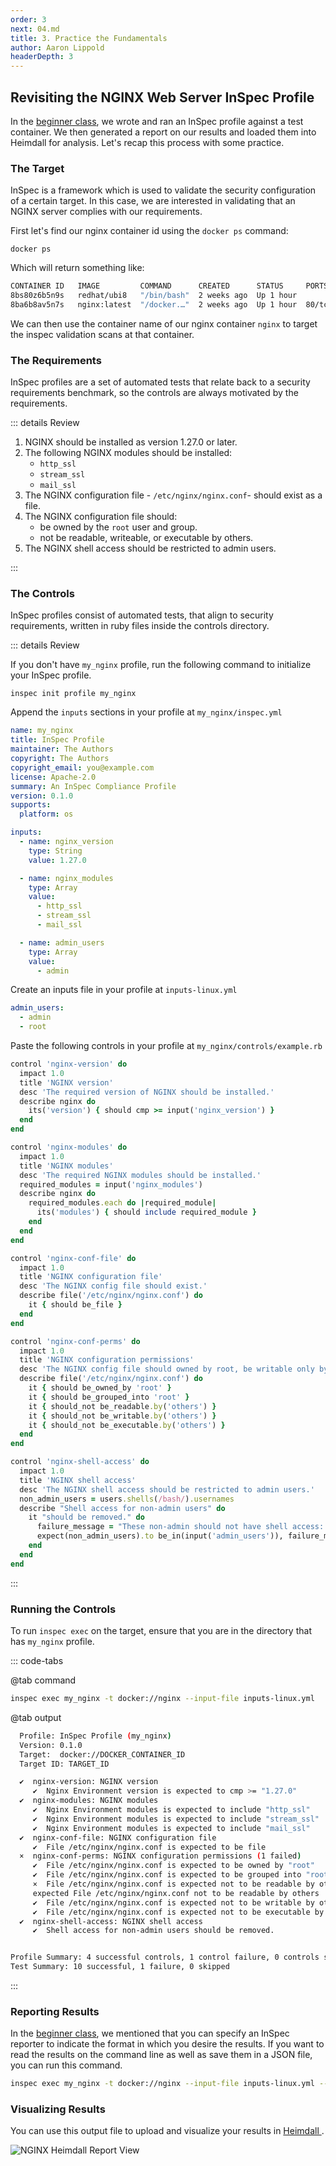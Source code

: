 ```yaml
---
order: 3
next: 04.md
title: 3. Practice the Fundamentals
author: Aaron Lippold
headerDepth: 3
---
```

## Revisiting the NGINX Web Server InSpec Profile
In the [beginner class](../beginner/05.md), we wrote and ran an InSpec profile against a test container. We then generated a report on our results and loaded them into Heimdall for analysis. Let's recap this process with some practice.

### The Target

InSpec is a framework which is used to validate the security configuration of a certain target. In this case, we are interested in validating that an NGINX server complies with our requirements.

First let's find our nginx container id using the `docker ps` command:

```shell
docker ps
```

Which will return something like:

```sh
CONTAINER ID   IMAGE         COMMAND      CREATED      STATUS     PORTS   NAMES
8bs80z6b5n9s   redhat/ubi8   "/bin/bash"  2 weeks ago  Up 1 hour          redhat8
8ba6b8av5n7s   nginx:latest  "/docker.…"  2 weeks ago  Up 1 hour  80/tcp  nginx
```

We can then use the container name of our nginx container `nginx` to target the inspec validation scans at that container.
### The Requirements

InSpec profiles are a set of automated tests that relate back to a security requirements benchmark, so the controls are always motivated by the requirements.

::: details Review

1. NGINX should be installed as version 1.27.0 or later.
2. The following NGINX modules should be installed:
   * `http_ssl`
   * `stream_ssl`
   * `mail_ssl`
3. The NGINX configuration file - `/etc/nginx/nginx.conf`- should exist as a file.
4. The NGINX configuration file should:
   * be owned by the `root` user and group.
   * not be readable, writeable, or executable by others.
5. The NGINX shell access should be restricted to admin users.

:::

### The Controls

InSpec profiles consist of automated tests, that align to security requirements, written in ruby files inside the controls directory.

::: details Review

If you don't have `my_nginx` profile, run the following command to initialize your InSpec profile.
```
inspec init profile my_nginx
```

Append the `inputs` sections in your profile at `my_nginx/inspec.yml`

```yaml
name: my_nginx
title: InSpec Profile
maintainer: The Authors
copyright: The Authors
copyright_email: you@example.com
license: Apache-2.0
summary: An InSpec Compliance Profile
version: 0.1.0
supports:
  platform: os

inputs:
  - name: nginx_version
    type: String
    value: 1.27.0

  - name: nginx_modules
    type: Array
    value:
      - http_ssl
      - stream_ssl
      - mail_ssl

  - name: admin_users
    type: Array
    value:
      - admin
```

Create an inputs file in your profile at `inputs-linux.yml`

```yaml
admin_users:
  - admin
  - root
```

Paste the following controls in your profile at `my_nginx/controls/example.rb`

```ruby
control 'nginx-version' do
  impact 1.0
  title 'NGINX version'
  desc 'The required version of NGINX should be installed.'
  describe nginx do
    its('version') { should cmp >= input('nginx_version') }
  end
end

control 'nginx-modules' do
  impact 1.0
  title 'NGINX modules'
  desc 'The required NGINX modules should be installed.'
  required_modules = input('nginx_modules')
  describe nginx do
    required_modules.each do |required_module|
      its('modules') { should include required_module }
    end
  end
end

control 'nginx-conf-file' do
  impact 1.0
  title 'NGINX configuration file'
  desc 'The NGINX config file should exist.'
  describe file('/etc/nginx/nginx.conf') do
    it { should be_file }
  end
end

control 'nginx-conf-perms' do
  impact 1.0
  title 'NGINX configuration permissions'
  desc 'The NGINX config file should owned by root, be writable only by owner, and not writeable or and readable by others.'
  describe file('/etc/nginx/nginx.conf') do
    it { should be_owned_by 'root' }
    it { should be_grouped_into 'root' }
    it { should_not be_readable.by('others') }
    it { should_not be_writable.by('others') }
    it { should_not be_executable.by('others') }
  end
end

control 'nginx-shell-access' do
  impact 1.0
  title 'NGINX shell access'
  desc 'The NGINX shell access should be restricted to admin users.'
  non_admin_users = users.shells(/bash/).usernames
  describe "Shell access for non-admin users" do
    it "should be removed." do
      failure_message = "These non-admin should not have shell access: #{non_admin_users.join(", ")}"
      expect(non_admin_users).to be_in(input('admin_users')), failure_message
    end
  end
end
```

:::
### Running the Controls

To run `inspec exec` on the target, ensure that you are in the directory that has `my_nginx` profile.

::: code-tabs

@tab command

```sh
inspec exec my_nginx -t docker://nginx --input-file inputs-linux.yml 
```
 
@tab output
```sh
  Profile: InSpec Profile (my_nginx)
  Version: 0.1.0
  Target:  docker://DOCKER_CONTAINER_ID
  Target ID: TARGET_ID

  ✔  nginx-version: NGINX version
     ✔  Nginx Environment version is expected to cmp >= "1.27.0"
  ✔  nginx-modules: NGINX modules
     ✔  Nginx Environment modules is expected to include "http_ssl"
     ✔  Nginx Environment modules is expected to include "stream_ssl"
     ✔  Nginx Environment modules is expected to include "mail_ssl"
  ✔  nginx-conf-file: NGINX configuration file
     ✔  File /etc/nginx/nginx.conf is expected to be file
  ×  nginx-conf-perms: NGINX configuration permissions (1 failed)
     ✔  File /etc/nginx/nginx.conf is expected to be owned by "root"
     ✔  File /etc/nginx/nginx.conf is expected to be grouped into "root"
     ×  File /etc/nginx/nginx.conf is expected not to be readable by others
     expected File /etc/nginx/nginx.conf not to be readable by others
     ✔  File /etc/nginx/nginx.conf is expected not to be writable by others
     ✔  File /etc/nginx/nginx.conf is expected not to be executable by others
  ✔  nginx-shell-access: NGINX shell access
     ✔  Shell access for non-admin users should be removed.


Profile Summary: 4 successful controls, 1 control failure, 0 controls skipped
Test Summary: 10 successful, 1 failure, 0 skipped
```
:::
### Reporting Results
In the [beginner class](../beginner/08.md), we mentioned that you can specify an InSpec reporter to indicate the format in which you desire the results. If you want to read the results on the command line as well as save them in a JSON file, you can run this command.
```sh
inspec exec my_nginx -t docker://nginx --input-file inputs-linux.yml --reporter cli json:my_nginx_results.json
```

### Visualizing Results
You can use this output file to upload and visualize your results in [Heimdall ](https://heimdall-lite.mitre.org/).

![NGINX Heimdall Report View](../../assets/img/NGINX_Heimdall_Report_View.png)
